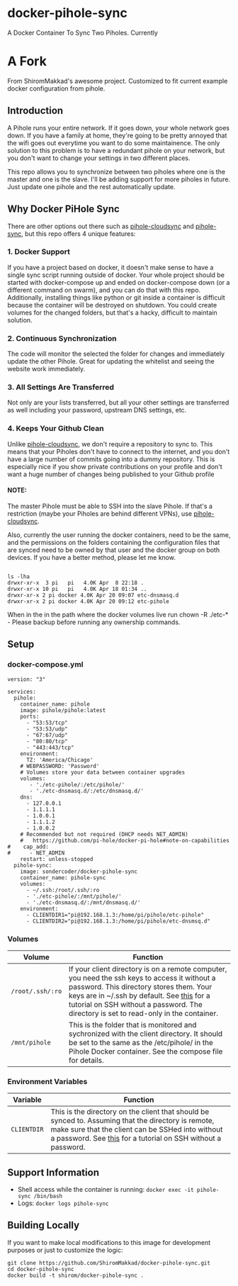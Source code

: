 # docker-pihole-sync
A Docker Container To Sync Two Piholes. Currently 

# A Fork 
From ShiromMakkad's awesome project. Customized to fit current example docker configuration from pihole.

## Introduction
A Pihole runs your entire network. If it goes down, your whole network goes down. If you have a family at home, they're going to be pretty annoyed that the wifi goes out everytime you want to do some maintainence. The only solution to this problem is to have a redundant pihole on your network, but you don't want to change your settings in two different places.

This repo allows you to synchronize between two piholes where one is the master and one is the slave. I'll be adding support for more piholes in future. Just update one pihole and the rest automatically update.

## Why Docker PiHole Sync

There are other options out there such as [pihole-cloudsync](https://github.com/stevejenkins/pihole-cloudsync) and [pihole-sync](https://github.com/simonwhitaker/pihole-sync), but this repo offers 4 unique features:

### 1. Docker Support
If you have a project based on docker, it doesn't make sense to have a single sync script running outside of docker. Your whole project should be started with docker-compose up and ended on docker-compose down (or a different command on swarm), and you can do that with this repo. Additionally, installing things like python or git inside a container is difficult because the container will be destroyed on shutdown. You could create volumes for the changed folders, but that's a hacky, difficult to maintain solution.  
### 2. Continuous Synchronization
The code will monitor the selected the folder for changes and immediately update the other Pihole. Great for updating the whitelist and seeing the website work immediately.
### 3. All Settings Are Transferred
Not only are your lists transferred, but all your other settings are transferred as well including your password, upstream DNS settings, etc.
### 4. Keeps Your Github Clean
Unlike [pihole-cloudsync](https://github.com/stevejenkins/pihole-cloudsync), we don't require a repository to sync to. This means that your Piholes don't have to connect to the internet, and you don't have a large number of commits going into a dummy repository. This is especially nice if you show private contributions on your profile and don't want a huge number of changes being published to your Github profile

#### NOTE: 
The master Pihole must be able to SSH into the slave Pihole. If that's a restriction (maybe your Piholes are behind different VPNs), use [pihole-cloudsync](https://github.com/stevejenkins/pihole-cloudsync). 

Also, currently the user running the docker containers, need to be the same, and the permissions on the folders containing the configuration files that are synced need to be owned by that user and the docker group on both devices.  If you have a better method, please let me know. 

```

ls -lha
drwxr-xr-x  3 pi   pi   4.0K Apr  8 22:18 .
drwxr-xr-x 10 pi   pi   4.0K Apr 18 01:34 ..
drwxr-xr-x 2 pi docker 4.0K Apr 20 09:07 etc-dnsmasq.d
drwxr-xr-x 2 pi docker 4.0K Apr 20 09:12 etc-pihole

```
When in the in the path where the docker volumes live run chown -R ./etc-* - Please backup before running any ownership commands.

## Setup
### docker-compose.yml
```
version: "3"

services:
  pihole:
    container_name: pihole
    image: pihole/pihole:latest
    ports:
      - "53:53/tcp"
      - "53:53/udp"
      - "67:67/udp"
      - "80:80/tcp"
      - "443:443/tcp"
    environment:
      TZ: 'America/Chicago'
    # WEBPASSWORD: 'Password'
    # Volumes store your data between container upgrades
    volumes:
       - './etc-pihole/:/etc/pihole/'
       - './etc-dnsmasq.d/:/etc/dnsmasq.d/'
    dns:
      - 127.0.0.1
      - 1.1.1.1
      - 1.0.0.1
      - 1.1.1.2
      - 1.0.0.2
    # Recommended but not required (DHCP needs NET_ADMIN)
    #   https://github.com/pi-hole/docker-pi-hole#note-on-capabilities
#    cap_add:
#      - NET_ADMIN
    restart: unless-stopped
  pihole-sync:
    image: sondercoder/docker-pihole-sync
    container_name: pihole-sync
    volumes:
      - ~/.ssh:/root/.ssh/:ro
      - './etc-pihole/:/mnt/pihole/'
      - './etc-dnsmasq.d/:/mnt/dnsmasq.d/'
    environment:
      - CLIENTDIR1="pi@192.168.1.3:/home/pi/pihole/etc-pihole"
      - CLIENTDIR2="pi@192.168.1.3:/home/pi/pihole/etc-dnsmsq.d"

```
### Volumes
Volume | Function 
--- | -------- 
`/root/.ssh/:ro` | If your client directory is on a remote computer, you need the ssh keys to access it without a password. This directory stores them. Your keys are in ~/.ssh by default. See [this](https://www.tecmint.com/ssh-passwordless-login-using-ssh-keygen-in-5-easy-steps/) for a tutorial on SSH without a password. The directory is set to read-only in the container.
`/mnt/pihole` | This is the folder that is monitored and sychronized with the client directory. It should be set to the same as the /etc/pihole/ in the Pihole Docker container. See the compose file for details. 

### Environment Variables
Variable | Function
--- | --------
`CLIENTDIR` | This is the directory on the client that should be synced to. Assuming that the directory is remote, make sure that the client can be SSHed into without a password. See [this](https://www.tecmint.com/ssh-passwordless-login-using-ssh-keygen-in-5-easy-steps/) for a tutorial on SSH without a password. 

## Support Information
- Shell access while the container is running: `docker exec -it pihole-sync /bin/bash`
- Logs: `docker logs pihole-sync`

## Building Locally
If you want to make local modifications to this image for development purposes or just to customize the logic:
```
git clone https://github.com/ShiromMakkad/docker-pihole-sync.git
cd docker-pihole-sync
docker build -t shirom/docker-pihole-sync .
```
